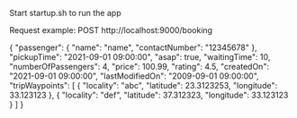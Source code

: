 Start startup.sh to run the app

Request example:
POST http://localhost:9000/booking

{
"passenger": {
"name": "name",
"contactNumber": "12345678"
},
"pickupTime": "2021-09-01 09:00:00",
"asap": true,
"waitingTime": 10,
"numberOfPassengers": 4,
"price": 100.99,
"rating": 4.5,
"createdOn": "2021-09-01 09:00:00",
"lastModifiedOn": "2009-09-01 09:00:00",
"tripWaypoints": [
{
"locality": "abc",
"latitude": 23.3123253,
"longitude": 33.123123
},
{
"locality": "def",
"latitude": 37.312323,
"longitude": 33.123123
}
]
}
